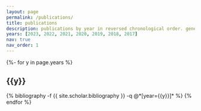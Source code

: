 ```yaml
---
layout: page
permalink: /publications/
title: publications
description: publications by year in reversed chronological order. generated by jekyll-scholar. <a href='https://inspirehep.net/authors/1605504https://inspirehep.net/authors/1605504'><font color="#3498DB"><u>full list</u></font></a> of papers with the ATLAS collaboration.
years: [2023, 2022, 2021, 2020, 2019, 2018, 2017]
nav: true
nav_order: 1
---
```

<!-- _pages/publications.md -->
<div class="publications">

{%- for y in page.years %}
  <h2 class="year">{{y}}</h2>
  {% bibliography -f {{ site.scholar.bibliography }} -q @*[year={{y}}]* %}
{% endfor %}

</div>
